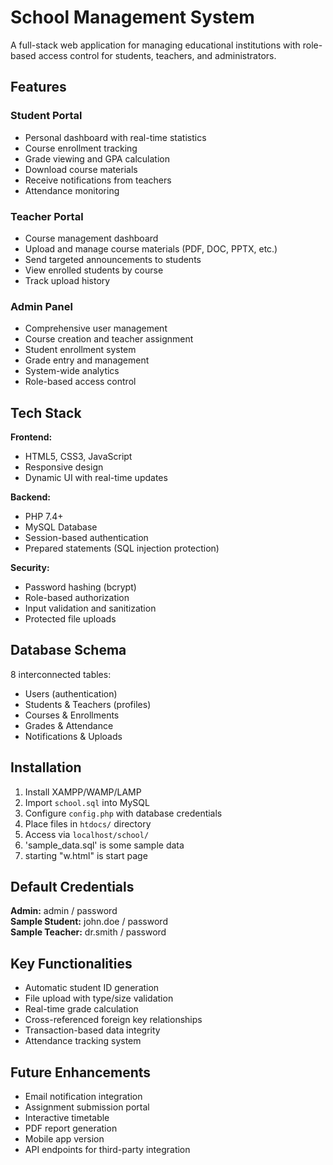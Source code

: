 # School Management System

A full-stack web application for managing educational institutions with role-based access control for students, teachers, and administrators.

## Features

### Student Portal
- Personal dashboard with real-time statistics
- Course enrollment tracking
- Grade viewing and GPA calculation
- Download course materials
- Receive notifications from teachers
- Attendance monitoring

### Teacher Portal
- Course management dashboard
- Upload and manage course materials (PDF, DOC, PPTX, etc.)
- Send targeted announcements to students
- View enrolled students by course
- Track upload history

### Admin Panel
- Comprehensive user management
- Course creation and teacher assignment
- Student enrollment system
- Grade entry and management
- System-wide analytics
- Role-based access control

## Tech Stack

**Frontend:**
- HTML5, CSS3, JavaScript
- Responsive design
- Dynamic UI with real-time updates

**Backend:**
- PHP 7.4+
- MySQL Database
- Session-based authentication
- Prepared statements (SQL injection protection)

**Security:**
- Password hashing (bcrypt)
- Role-based authorization
- Input validation and sanitization
- Protected file uploads

## Database Schema

8 interconnected tables:
- Users (authentication)
- Students & Teachers (profiles)
- Courses & Enrollments
- Grades & Attendance
- Notifications & Uploads

## Installation

1. Install XAMPP/WAMP/LAMP
2. Import `school.sql` into MySQL
3. Configure `config.php` with database credentials
4. Place files in `htdocs/` directory
5. Access via `localhost/school/`
6. 'sample_data.sql' is some sample data
7. starting "w.html" is start page  

## Default Credentials

**Admin:** admin / password  
**Sample Student:** john.doe / password  
**Sample Teacher:** dr.smith / password

## Key Functionalities

- Automatic student ID generation
- File upload with type/size validation
- Real-time grade calculation
- Cross-referenced foreign key relationships
- Transaction-based data integrity
- Attendance tracking system

## Future Enhancements

- Email notification integration
- Assignment submission portal
- Interactive timetable
- PDF report generation
- Mobile app version
- API endpoints for third-party integration
